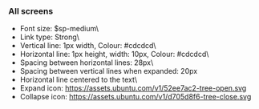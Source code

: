### All screens

- Font size: $sp-medium\
- Link type: Strong\
- Vertical line: 1px width, Colour: #cdcdcd\
- Horizontal line: 1px height, width: 10px, Colour: #cdcdcd\
- Spacing between horizontal lines: 28px\
- Spacing between vertical lines when expanded: 20px
- Horizontal line centered to the text\
- Expand icon: https://assets.ubuntu.com/v1/52ee7ac2-tree-open.svg
- Collapse icon: https://assets.ubuntu.com/v1/d705d8f6-tree-close.svg
